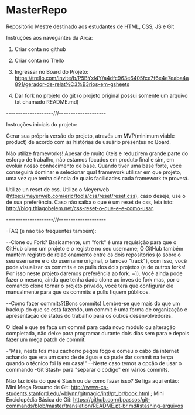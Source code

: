 # MasterRepo
Repositório Mestre destinado aos estudantes de HTML, CSS, JS e Git



Instruções aos navegantes da Arca:

1. Criar conta no github

2. Criar conta no Trello

3. Ingressar no Board do Projeto: https://trello.com/invite/b/P5BYxl4Y/a4dfc963e6405fce7f6e4e7eaba4a891/gerador-de-relat%C3%B3rios-em-gsheets

4. Dar fork no projeto do git (o projeto original possui somente um arquivo txt chamado README.md)


--------------------///--------------------



Instruções iniciais do projeto:

Gerar sua própria versão do projeto, através um MVP(minimum viable product) de acordo com as histórias de usuário presentes no Board.

Não utilize frameworks! Apesar de muito úteis e reduzirem grande parte do esforço de trabalho, não estamos focados em produto final e sim, em evoluir nosso conhecimento de base. Quando tiver uma base forte, você conseguirá dominar e selecionar qual framework utilizar em que projeto, uma vez que tenha ciência de quais facilidades cada framework te proverá.

Utilize un reset de css. Utilizo o Meyerweb (https://meyerweb.com/eric/tools/css/reset/reset.css), caso deseje, use o de sua preferência.
Caso não saiba o que é um reset de css, leia isto: http://blog.thiagobelem.net/css-reset-o-que-e-e-como-usar.


--------------------///--------------------


-FAQ (e não tão frequentes também):

--Clone ou Fork?
Basicamente, um "fork" é uma requisição para que o GitHub clone um projeto e o registre no seu username; O GitHub também mantém registro de relacionamento entre os dois repositorios (o sobre o seu username e o do username original, o famoso "track"), com isso, você pode visualizar os commits e os pulls dos dois projetos (e de outros forks! Por isso neste projeto daremos preferência ao fork. =]).
Você ainda pode fazer o mesmo, ainda que tenha dado clone ao inves de fork mas, por o comando clone tornar o projeto privado, você terá que configurar ele manualmente para que os commits e pulls fiquem públicos.

--Como fazer commits?(Bons commits)
Lembre-se que mais do que um backup do que se está fazendo, um commit é uma forma de organização e apresentação de status do trabalho para os outros desenvolvedores.

O ideal é que se faça um commit para cada novo módulo ou alteração completada, não deixe para programar durante dois dias sem para e depois fazer um mega patch de commit.

-"Mas, neste fds meu cachorro pegou fogo e comeu o cabo da internet achando que era um cano de de água e só pude dar commit na terça quando o técnico foi lá em casa!" --Neste caso temos a opção de usar o commando -Git Stash- para "separar o código" em vários commits. 

Não faz idéia do que é Stash ou de como fazer isso? Se liga aqui então:
    Mini Mega Resumo de Git: http://www-cs-students.stanford.edu/~blynn/gitmagic/intl/pt_br/book.html ;
    Mini Enciclopédia Básica de Git: https://github.com/bpassos/git-commands/blob/master/translation/README.pt-br.md#stashing-arquivos
    
    
    
    
    
